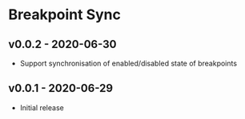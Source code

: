 # Breakpoint Sync

## v0.0.2 - 2020-06-30

- Support synchronisation of enabled/disabled state of breakpoints

## v0.0.1 - 2020-06-29

- Initial release
